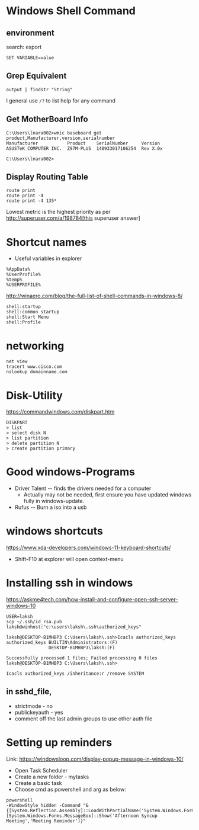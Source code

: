# Windows Shell Command

## environment

search: export

```
SET VARIABLE=value
```

## Grep Equivalent

```
output | findstr "String"
```

I general use `/?` to list help for any command

## Get MotherBoard Info

```
C:\Users\lnara002>wmic baseboard get product,Manufacturer,version,serialnumber
Manufacturer           Product    SerialNumber     Version
ASUSTeK COMPUTER INC.  Z97M-PLUS  140933017106254  Rev X.0x

C:\Users\lnara002>
```

## Display Routing Table

```
route print
route print -4
route print -4 135*
```

Lowest metric is the highest priority as per http://superuser.com/a/198784[this
superuser answer]

# Shortcut names

* Useful variables in explorer

```
%AppData%
%UserProfile%
%temp%
%USERPROFILE%
```

http://winaero.com/blog/the-full-list-of-shell-commands-in-windows-8/

```
shell:startup
shell:common startup
shell:Start Menu
shell:Profile
```

# networking

```
net view
tracert www.cisco.com
nslookup domainname.com
```

# Disk-Utility

https://commandwindows.com/diskpart.htm

```
DISKPART
> list
> select disk N
> list partition
> delete partition N
> create partition primary
```


# Good windows-Programs

* Driver Talent -- finds the drivers needed for a computer
    * Actually may not be needed, first ensure you have updated windows fully in windows-update.
* Rufus -- Burn a iso into a usb


# windows shortcuts

https://www.xda-developers.com/windows-11-keyboard-shortcuts/

* Shift-F10 at explorer will open context-menu


# Installing ssh in windows

https://askme4tech.com/how-install-and-configure-open-ssh-server-windows-10

```
USER=laksh
scp ~/.ssh/id_rsa.pub laksh@winhost:"c:\users\laksh\.ssh\authorized_keys"

laksh@DESKTOP-B1MHBP3 C:\Users\laksh\.ssh>Icacls authorized_keys
authorized_keys BUILTIN\Administrators:(F)
                DESKTOP-B1MHBP3\laksh:(F)

Successfully processed 1 files; Failed processing 0 files
laksh@DESKTOP-B1MHBP3 C:\Users\laksh\.ssh>

Icacls authorized_keys /inheritance:r /remove SYSTEM
```

## in sshd_file,

* strictmode - no
* publickeyauth - yes
* comment off the last admin groups to use other auth file

# Setting up reminders

Link: https://windowsloop.com/display-popup-message-in-windows-10/

* Open Task Scheduler
* Create a new folder - mytasks
* Create a basic task
* Choose cmd as powershell and arg as below:
```
powershell
-WindowStyle hidden -Command "& {[System.Reflection.Assembly]::LoadWithPartialName('System.Windows.Forms'); [System.Windows.Forms.MessageBox]::Show('Afternoon Syncup Meeting','Meeting Reminder')}"
```
